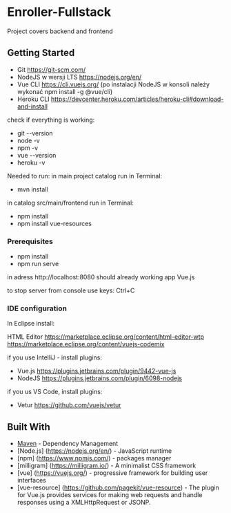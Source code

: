 # Enroller-Fullstack 

Project covers backend and frontend 

## Getting Started

- Git https://git-scm.com/
- NodeJS w wersji LTS https://nodejs.org/en/ 
- Vue CLI https://cli.vuejs.org/ (po instalacji NodeJS w konsoli należy wykonać npm install -g @vue/cli)
- Heroku CLI https://devcenter.heroku.com/articles/heroku-cli#download-and-install

check if everything is working:
- git --version
- node -v
- npm -v
- vue --version
- heroku -v

Needed to run:
in main project catalog run in Terminal:  
- mvn install

in catalog src/main/frontend run in Terminal:
- npm install
- npm install vue-resources

### Prerequisites

- npm install
- npm run serve

in adress http://localhost:8080 should already working app Vue.js

to stop server from console use keys:  Ctrl+C


### IDE configuration

In Eclipse install:

HTML Editor https://marketplace.eclipse.org/content/html-editor-wtp
https://marketplace.eclipse.org/content/vuejs-codemix

if you use IntelliJ - install plugins:

 -  Vue.js https://plugins.jetbrains.com/plugin/9442-vue-js
 - NodeJS https://plugins.jetbrains.com/plugin/6098-nodejs

if you us VS Code, install plugins:
  - Vetur https://github.com/vuejs/vetur


## Built With
* [Maven](https://maven.apache.org/) - Dependency Management
* [Node.js] (https://nodejs.org/en/) - JavaScript runtime
* [npm] (https://www.npmjs.com/) - packages manager
* [milligram] (https://milligram.io/) - A minimalist CSS framework
* [vue] (https://vuejs.org/) - progressive framework for building user interfaces
* [vue-resource] (https://github.com/pagekit/vue-resource) - The plugin for Vue.js provides services for making web requests 
  and handle responses using a XMLHttpRequest or JSONP.










